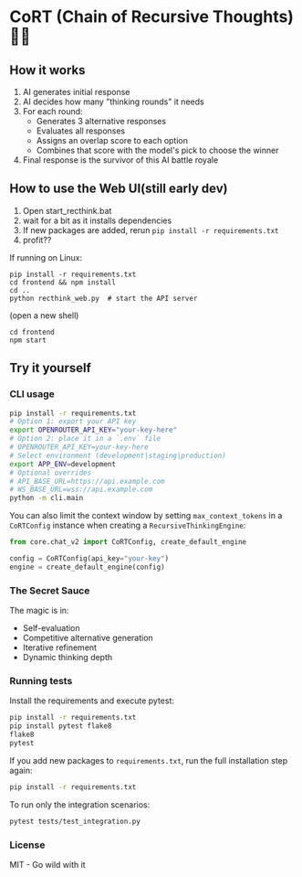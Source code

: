 # CoRT (Chain of Recursive Thoughts) 🧠🔄

## How it works
1. AI generates initial response
2. AI decides how many "thinking rounds" it needs
3. For each round:
   - Generates 3 alternative responses
   - Evaluates all responses
   - Assigns an overlap score to each option
   - Combines that score with the model's pick to choose the winner
4. Final response is the survivor of this AI battle royale

## How to use the Web UI(still early dev)
1. Open start_recthink.bat
2. wait for a bit as it installs dependencies
3. If new packages are added, rerun `pip install -r requirements.txt`
4. profit??

If running on Linux:
```
pip install -r requirements.txt
cd frontend && npm install
cd ..
python recthink_web.py  # start the API server
```

(open a new shell)

```
cd frontend
npm start
```

## Try it yourself
### CLI usage
```bash
pip install -r requirements.txt
# Option 1: export your API key
export OPENROUTER_API_KEY="your-key-here"
# Option 2: place it in a `.env` file
# OPENROUTER_API_KEY=your-key-here
# Select environment (development|staging|production)
export APP_ENV=development
# Optional overrides
# API_BASE_URL=https://api.example.com
# WS_BASE_URL=wss://api.example.com
python -m cli.main
```
You can also limit the context window by setting `max_context_tokens` in a
`CoRTConfig` instance when creating a `RecursiveThinkingEngine`:

```python
from core.chat_v2 import CoRTConfig, create_default_engine

config = CoRTConfig(api_key="your-key")
engine = create_default_engine(config)
```

### The Secret Sauce
The magic is in:

 - Self-evaluation
 - Competitive alternative generation
 - Iterative refinement
 - Dynamic thinking depth


### Running tests
Install the requirements and execute pytest:
```bash
pip install -r requirements.txt
pip install pytest flake8
flake8
pytest
```

If you add new packages to `requirements.txt`, run the full installation step
again:

```bash
pip install -r requirements.txt
```

To run only the integration scenarios:
```bash
pytest tests/test_integration.py
```

### License
MIT - Go wild with it
